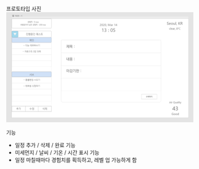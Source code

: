프로토타입 사진
<img src = "/proto.PNG">

기능
- 일정 추가 / 삭제 / 완료 기능
- 미세먼지 / 날씨 / 기온 / 시간 표시 기능
- 일정 마칠때마다 경험치를 획득하고, 레벨 업 가능하게 함

